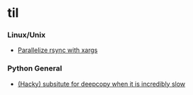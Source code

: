 # til

### Linux/Unix
- [Parallelize rsync with xargs](linux_unix/rsync-xargs.md)

### Python General
- [(Hacky) subsitute for deepcopy when it is incredibly slow](python_general/deepcopy-sub.md)
